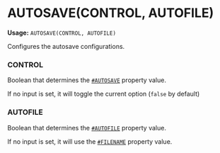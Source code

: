 # AUTOSAVE(CONTROL, AUTOFILE)

**Usage:** `AUTOSAVE(CONTROL, AUTOFILE)`

Configures the autosave configurations.

### CONTROL

Boolean that determines the [`#AUTOSAVE`](https://github.com/NeedleChat/NeedleDB/blob/docs/docs/DATABASE/properties/%23AUTOSAVE.md) property value.

If no input is set, it will toggle the current option (`false` by default)

### AUTOFILE

Boolean that determines the [`#AUTOFILE`](https://github.com/NeedleChat/NeedleDB/blob/docs/docs/DATABASE/properties/%23AUTOFILE.md) property value.

If no input is set, it will use the [`#FILENAME`](https://github.com/NeedleChat/NeedleDB/blob/docs/docs/DATABASE/properties/%23FILENAME.md) property value.
